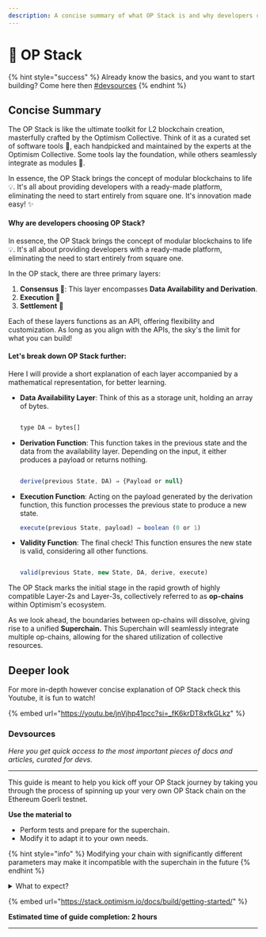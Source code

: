```yaml
---
description: A concise summary of what OP Stack is and why developers choose it.
---
```


# 🧰 OP Stack

{% hint style="success" %}
Already know the basics, and you want to start building? Come here then [#devsources](op-stack.md#devsources "mention")
{% endhint %}

## Concise Summary

The OP Stack is like the ultimate toolkit for L2 blockchain creation, masterfully crafted by the Optimism Collective. Think of it as a curated set of software tools 🧰, each handpicked and maintained by the experts at the Optimism Collective. Some tools lay the foundation, while others seamlessly integrate as modules 🧩.

In essence, the OP Stack brings the concept of modular blockchains to life 💡. It's all about providing developers with a ready-made platform, eliminating the need to start entirely from square one. It's innovation made easy! ✨

#### **Why are developers choosing OP Stack?**

In essence, the OP Stack brings the concept of modular blockchains to life 💡. It's all about providing developers with a ready-made platform, eliminating the need to start entirely from square one.

In the OP stack, there are three primary layers:

1. **Consensus** 🤝: This layer encompasses **Data Availability and Derivation**.
2. **Execution** 🔄
3. **Settlement** 💼

Each of these layers functions as an API, offering flexibility and customization. As long as you align with the APIs, the sky's the limit for what you can build!

#### Let's break down OP Stack further:

Here I will provide a short explanation of each layer accompanied by a mathematical representation, for better learning.

*   **Data Availability Layer**: Think of this as a storage unit, holding an array of bytes.

    ```jsx

    type DA = bytes[]

    ```
*   **Derivation Function**: This function takes in the previous state and the data from the availability layer. Depending on the input, it either produces a payload or returns nothing.

    ```jsx

    derive(previous State, DA) ⇒ {Payload or null}

    ```
*   **Execution Function**: Acting on the payload generated by the derivation function, this function processes the previous state to produce a new state.

    ```jsx
    execute(previous State, payload) ⇒ boolean (0 or 1)

    ```
*   **Validity Function**: The final check! This function ensures the new state is valid, considering all other functions.

    ```jsx

    valid(previous State, new State, DA, derive, execute)

    ```

The OP Stack marks the initial stage in the rapid growth of highly compatible Layer-2s and Layer-3s, collectively referred to as **op-chains** within Optimism's ecosystem.

As we look ahead, the boundaries between op-chains will dissolve, giving rise to a unified **Superchain.** This Superchain will seamlessly integrate multiple op-chains, allowing for the shared utilization of collective resources.



## Deeper look

For more in-depth however concise explanation of OP Stack check this Youtube, it is fun to watch!

{% embed url="https://youtu.be/jnVjhp41pcc?si=_fK6krDT8xfkGLkz" %}

### Devsources

_Here you get quick access to the most important pieces of docs and articles, curated for devs._

***

This guide is meant to help you kick off your OP Stack journey by taking you through the process of spinning up your very own OP Stack chain on the Ethereum Goerli testnet.&#x20;

**Use the material to**

* Perform tests and prepare for the superchain.
* Modify it to adapt it to your own needs.

{% hint style="info" %}
Modifying your chain with significantly different parameters may make it incompatible with the superchain in the future
{% endhint %}

<details>

<summary>What to expect?</summary>



* Install dependencies

<!---->

* Build the source code

<!---->

* Generate and fund accounts and private keys

<!---->

* Configure your network

<!---->

* Deploy the L1 contracts

<!---->

* Initialize op-geth

<!---->

* Run op-geth

<!---->

* Run op-node

<!---->

* Get some Goerli ETH on your L2

<!---->

* Send some test transactions

</details>

{% embed url="https://stack.optimism.io/docs/build/getting-started/" %}

**Estimated time of guide completion: 2 hours**

***
